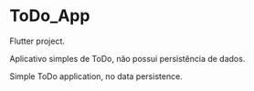 # ToDo_App

Flutter project.

Aplicativo simples de ToDo, não possui persistência de dados.

Simple ToDo application, no data persistence.

